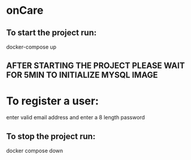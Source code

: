# onCare

## To start the project run:
docker-compose up

## AFTER STARTING THE PROJECT PLEASE WAIT FOR 5MIN TO INITIALIZE MYSQL IMAGE

# To register a user:
enter valid email address 
and enter a 8 length password

## To stop the project run:
docker compose down
